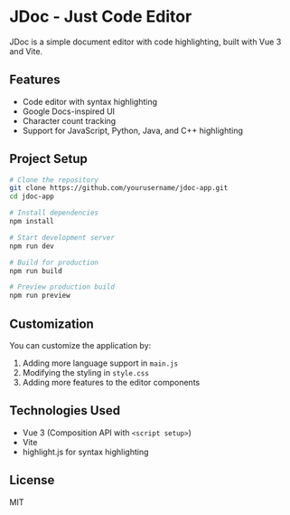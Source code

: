 # JDoc - Just Code Editor 

JDoc is a simple document editor with code highlighting, built with Vue 3 and Vite.

## Features

- Code editor with syntax highlighting
- Google Docs-inspired UI
- Character count tracking
- Support for JavaScript, Python, Java, and C++ highlighting

## Project Setup

```bash
# Clone the repository
git clone https://github.com/yourusername/jdoc-app.git
cd jdoc-app

# Install dependencies
npm install

# Start development server
npm run dev

# Build for production
npm run build

# Preview production build
npm run preview
```

## Customization

You can customize the application by:

1. Adding more language support in `main.js`
2. Modifying the styling in `style.css`
3. Adding more features to the editor components

## Technologies Used

- Vue 3 (Composition API with `<script setup>`)
- Vite
- highlight.js for syntax highlighting

## License

MIT
